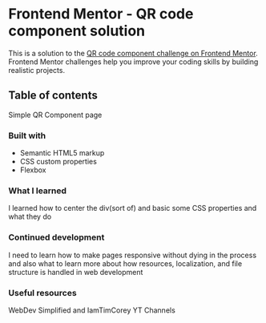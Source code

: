 # Frontend Mentor - QR code component solution

This is a solution to the [QR code component challenge on Frontend Mentor](https://www.frontendmentor.io/challenges/qr-code-component-iux_sIO_H). Frontend Mentor challenges help you improve your coding skills by building realistic projects. 

## Table of contents

Simple QR Component page

### Built with

- Semantic HTML5 markup
- CSS custom properties
- Flexbox

### What I learned

I learned how to center the div(sort of) and basic some CSS properties and what they do

### Continued development

I need to learn how to make pages responsive without dying in the process and also what to learn more about how resources, localization,  and file structure is handled in web development

### Useful resources

WebDev Simplified and IamTimCorey YT Channels
